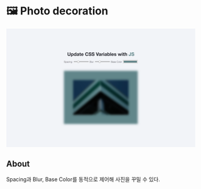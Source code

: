 # 🖼 Photo decoration

![title](./img/Readme.png)

## About

Spacing과 Blur, Base Color를 동적으로 제어해 사진을 꾸밀 수 있다.
